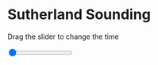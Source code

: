 <h1>Sutherland Sounding</h1>
<p>Drag the slider to change the time</p>

<div class="slidecontainer">
<input oninput='setImage(this)' class="slider" type="range" min="0" max="6" value="0" step="1" />
<img id='img'/>
</div>

<script>
var img = document.getElementById('img');
var img_array = ['/assets/images/skwt/skd_sul_wrfout_d01_2020-06-02_12:00:00.png',
'/assets/images/skwt/skd_sul_wrfout_d01_2020-06-02_18:00:00.png',
'/assets/images/skwt/skd_sul_wrfout_d01_2020-06-03_00:00:00.png',
'/assets/images/skwt/skd_sul_wrfout_d01_2020-06-03_06:00:00.png',
'/assets/images/skwt/skd_sul_wrfout_d01_2020-06-03_12:00:00.png',
'/assets/images/skwt/skd_sul_wrfout_d01_2020-06-03_18:00:00.png',];
function setImage(obj)
{
        var value = obj.value;
        img.src = img_array[value];

}
</script>
